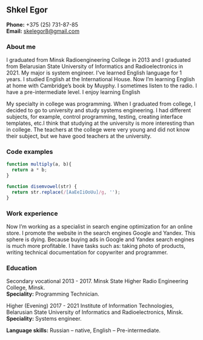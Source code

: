 ## Shkel Egor

**Phone:** +375 (25) 731-87-85  
**Email:** skelegor8@gmail.com

### About me

I graduated from Minsk Radioengineering College in 2013 and I graduated from Belarusian State University of Informatics and Radioelectronics in 2021. My major is system engineer. I've learned English language for 1 years. I studied English at the International House. Now I’m learning English at home with Cambridge’s book by Muyphy. I sometimes listen to the radio. I have a pre-intermediate level. I enjoy learning English

My specialty in college was programming. When I graduated from college, I decided to go to university and study systems engineering. I had different subjects, for example, control programming, testing, creating interface templates, etc.I think that studying at the university is more interesting than in college. The teachers at the college were very young and did not know their subject, but we have good teachers at the university.

### Code examples

```javascript
function multiply(a, b){
  return a * b;
}
```

```javascript
function disemvowel(str) {
  return str.replace(/[AaEeIiOoUu]/g, '');
}
```

### Work experience

Now I’m working as a specialist in search engine optimization for an online store. I promote the website in the search engines Google and Yandex. This sphere is dying. Because buying ads in Google and Yandex search engines is much more profitable.
I have tasks such as: taking photo of products, writing technical documentation for copywriter and programmer.

### Education

Secondary vocational 2013 - 2017. Minsk State Higher Radio Engineering College, Minsk.  
**Speciality:** Programming Technician.

Higher (Evening) 2017 - 2021 Institute of Information Technologies, Belarusian State University of Informatics and Radioelectronics, Minsk.  
**Speciality:** Systems engineer.

**Language skills:** Russian – native, English – Pre-intermediate.
